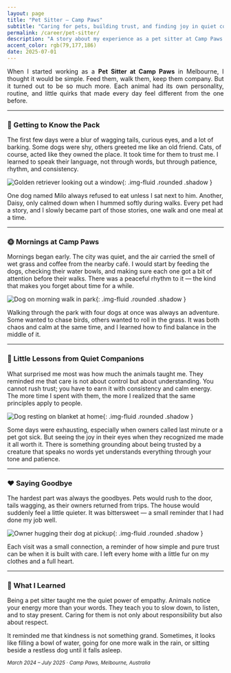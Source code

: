 ```yaml
---
layout: page
title: "Pet Sitter — Camp Paws"
subtitle: "Caring for pets, building trust, and finding joy in quiet companionship."
permalink: /career/pet-sitter/
description: "A story about my experience as a pet sitter at Camp Paws in Melbourne, caring for animals, learning patience, and discovering how empathy can cross species."
accent_color: rgb(79,177,186)
date: 2025-07-01
---
```


<section class="lead" style="text-align: justify;">
When I started working as a <strong>Pet Sitter at Camp Paws</strong> in Melbourne, I thought it would be simple. Feed them, walk them, keep them company. But it turned out to be so much more. Each animal had its own personality, routine, and little quirks that made every day feel different from the one before.
</section>

---

### 🐾 Getting to Know the Pack

The first few days were a blur of wagging tails, curious eyes, and a lot of barking. Some dogs were shy, others greeted me like an old friend. Cats, of course, acted like they owned the place. It took time for them to trust me. I learned to speak their language, not through words, but through patience, rhythm, and consistency.

![Golden retriever looking out a window](/assets/img/career-petsitter-dogwindow.jpg){: .img-fluid .rounded .shadow }

One dog named Milo always refused to eat unless I sat next to him. Another, Daisy, only calmed down when I hummed softly during walks. Every pet had a story, and I slowly became part of those stories, one walk and one meal at a time.

---

### 🌞 Mornings at Camp Paws

Mornings began early. The city was quiet, and the air carried the smell of wet grass and coffee from the nearby café. I would start by feeding the dogs, checking their water bowls, and making sure each one got a bit of attention before their walks. There was a peaceful rhythm to it — the kind that makes you forget about time for a while.

![Dog on morning walk in park](/assets/img/career-petsitter-walk.jpg){: .img-fluid .rounded .shadow }

Walking through the park with four dogs at once was always an adventure. Some wanted to chase birds, others wanted to roll in the grass. It was both chaos and calm at the same time, and I learned how to find balance in the middle of it.

---

### 🐶 Little Lessons from Quiet Companions

What surprised me most was how much the animals taught me. They reminded me that care is not about control but about understanding. You cannot rush trust; you have to earn it with consistency and calm energy. The more time I spent with them, the more I realized that the same principles apply to people.

![Dog resting on blanket at home](/assets/img/career-petsitter-blanket.jpg){: .img-fluid .rounded .shadow }

Some days were exhausting, especially when owners called last minute or a pet got sick. But seeing the joy in their eyes when they recognized me made it all worth it. There is something grounding about being trusted by a creature that speaks no words yet understands everything through your tone and patience.

---

### ❤️ Saying Goodbye

The hardest part was always the goodbyes. Pets would rush to the door, tails wagging, as their owners returned from trips. The house would suddenly feel a little quieter. It was bittersweet — a small reminder that I had done my job well.

![Owner hugging their dog at pickup](/assets/img/career-petsitter-goodbye.jpg){: .img-fluid .rounded .shadow }

Each visit was a small connection, a reminder of how simple and pure trust can be when it is built with care. I left every home with a little fur on my clothes and a full heart.

---

### 💭 What I Learned

Being a pet sitter taught me the quiet power of empathy. Animals notice your energy more than your words. They teach you to slow down, to listen, and to stay present. Caring for them is not only about responsibility but also about respect.

It reminded me that kindness is not something grand. Sometimes, it looks like filling a bowl of water, going for one more walk in the rain, or sitting beside a restless dog until it falls asleep.

<p><small><em>March 2024 – July 2025 · Camp Paws, Melbourne, Australia</em></small></p>
